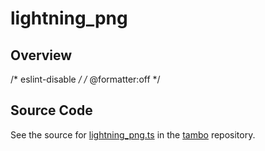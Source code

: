 # lightning_png

## Overview

/* eslint-disable */
/* @formatter:off */



## Source Code

See the source for [lightning_png.ts](https://github.com/phetsims/tambo/blob/main/images/lightning_png.ts) in the [tambo](https://github.com/phetsims/tambo) repository.
